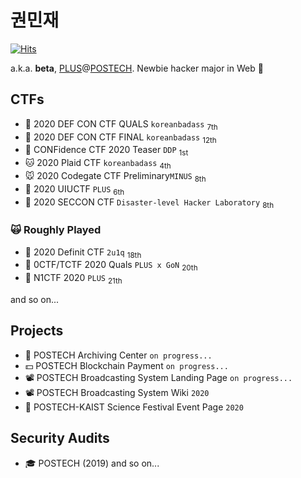 권민재
===
[![Hits](https://hits.seeyoufarm.com/api/count/incr/badge.svg?url=https%3A%2F%2Fgithub.com%2Fbeta-lux&count_bg=%235200FF&title_bg=%23555555&icon=instacart.svg&icon_color=%23E7E7E7&title=hits&edge_flat=false)](https://hits.seeyoufarm.com)

a.k.a. **beta**, [PLUS](https://plus.or.kr)@[POSTECH](https://postech.ac.kr).
Newbie hacker major in Web 🥴
<!--
[![beta's github stats](https://github-readme-stats.vercel.app/api?username=beta-lux)](https://github.com/anuraghazra/github-readme-stats)
-->

## CTFs
- 🐻 2020 DEF CON CTF QUALS `koreanbadass` <sub>7th</sub>
- 🐼 2020 DEF CON CTF FINAL `koreanbadass` <sub>12th</sub>
- 🐶 CONFidence CTF 2020 Teaser `DDP` <sub>1st</sub>
- 🐱 2020 Plaid CTF `koreanbadass` <sub>4th</sub>
- 🐭 2020 Codegate CTF Preliminary`MINUS` <sub>8th</sub>
- 🦊 2020 UIUCTF `PLUS` <sub>6th</sub>
- 🐨 2020 SECCON CTF `Disaster-level Hacker Laboratory` <sub>8th</sub>

### 🙀 Roughly Played
- 🐹 2020 Definit CTF `2u1q` <sub>18th</sub>
- 🐰 0CTF/TCTF 2020 Quals `PLUS x GoN` <sub>20th</sub>
- 🐥 N1CTF 2020 `PLUS` <sub>21th</sub>

and so on...

## Projects
- 💾 POSTECH Archiving Center `on progress...`
- 💵 POSTECH Blockchain Payment `on progress...`
- 📽 POSTECH Broadcasting System Landing Page `on progress...`
- 📽 POSTECH Broadcasting System Wiki `2020`
- 🎉 POSTECH-KAIST Science Festival Event Page `2020`


## Security Audits
- 🎓 POSTECH (2019)
and so on...
<!--
**beta-lux/beta-lux** is a ✨ _special_ ✨ repository because its `README.md` (this file) appears on your GitHub profile.

Here are some ideas to get you started:

- 🔭 I’m currently working on ...
- 🌱 I’m currently learning ...
- 👯 I’m looking to collaborate on ...
- 🤔 I’m looking for help with ...
- 💬 Ask me about ...
- 📫 How to reach me: ...
- 😄 Pronouns: ...
- ⚡ Fun fact: ...
-->
